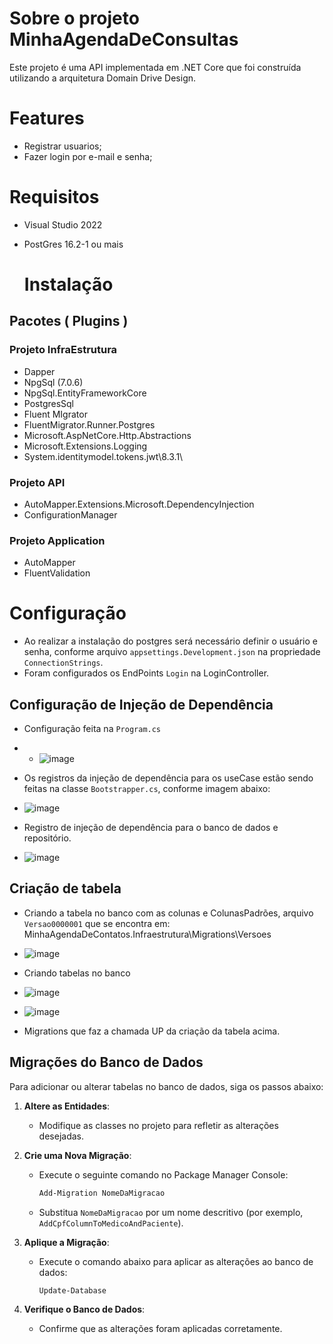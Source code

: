 # Sobre o projeto MinhaAgendaDeConsultas

Este projeto é uma API implementada em .NET Core que foi construída utilizando a arquitetura Domain Drive Design.

# Features

- Registrar usuarios;
- Fazer login por e-mail e senha;

# Requisitos
  
* Visual Studio 2022
* PostGres 16.2-1 ou mais

  # Instalação
  
## Pacotes ( Plugins )

### Projeto InfraEstrutura
  * Dapper
  * NpgSql (7.0.6)
  * NpgSql.EntityFrameworkCore
  * PostgresSql
  * Fluent MIgrator
  * FluentMigrator.Runner.Postgres
  * Microsoft.AspNetCore.Http.Abstractions
  * Microsoft.Extensions.Logging
  * System.identitymodel.tokens.jwt\8.3.1\

### Projeto API 
  * AutoMapper.Extensions.Microsoft.DependencyInjection
  * ConfigurationManager

### Projeto Application
  * AutoMapper
  * FluentValidation

# Configuração
* Ao realizar a instalação do postgres será necessário definir o usuário e senha, conforme arquivo `appsettings.Development.json` na propriedade `ConnectionStrings`.
* Foram configurados os EndPoints `Login` na LoginController.

## Configuração de Injeção de Dependência
* Configuração feita na `Program.cs`

* * ![image](https://github.com/user-attachments/assets/28cb8cc9-6c87-47ec-a77d-fc2b251b8e68)


* Os registros da injeção de dependência para os useCase estão sendo feitas na classe `Bootstrapper.cs`, conforme imagem abaixo:

* ![image](https://github.com/user-attachments/assets/cd57cde2-5b90-4139-af70-4021d51e1ba2)

 
* Registro de injeção de dependência para o banco de dados e repositório.

* ![image](https://github.com/user-attachments/assets/bd247f27-ca5a-487b-993d-47dabbfd4afc)


## Criação de tabela

* Criando a tabela no banco com as colunas e ColunasPadrões, arquivo `Versao0000001` que se encontra em: MinhaAgendaDeContatos.Infraestrutura\Migrations\Versoes

* ![image](https://github.com/user-attachments/assets/bd4155e3-c84f-40e1-aa19-005ef395a3a3)


* Criando tabelas no banco

* ![image](https://github.com/user-attachments/assets/55a8b967-78a6-48b2-b226-f3db45b4fbc3)
* ![image](https://github.com/user-attachments/assets/8dad3bd6-7c4b-41de-82b7-74d3689b4cbd)
  


*  Migrations que faz a chamada UP da criação da tabela acima.
  
  ## Migrações do Banco de Dados

Para adicionar ou alterar tabelas no banco de dados, siga os passos abaixo:

1. **Altere as Entidades**:
   - Modifique as classes no projeto para refletir as alterações desejadas.

2. **Crie uma Nova Migração**:
   - Execute o seguinte comando no Package Manager Console:
     ```bash
     Add-Migration NomeDaMigracao
     ```
   - Substitua `NomeDaMigracao` por um nome descritivo (por exemplo, `AddCpfColumnToMedicoAndPaciente`).

3. **Aplique a Migração**:
   - Execute o comando abaixo para aplicar as alterações ao banco de dados:
     ```bash
     Update-Database
     ```

4. **Verifique o Banco de Dados**:
   - Confirme que as alterações foram aplicadas corretamente.

  
  
